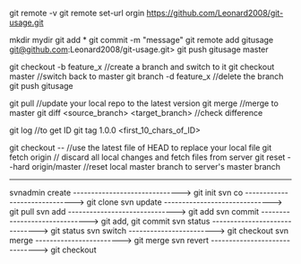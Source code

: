 git remote -v
git remote set-url orgin https://github.com/Leonard2008/git-usage.git

mkdir mydir
git add *
git commit -m "message"
git remote add gitusage git@github.com:Leonard2008/git-usage.git>
git push gitusage master


git checkout -b feature_x //create a branch and switch to it
git checkout master       //switch back to master
git branch -d feature_x   //delete the branch
git push gitusage <branch>

git pull //update your local repo to the latest version
git merge <branch> //merge <branch> to master
git diff <source_branch> <target_branch> //check difference
 
git log //to get ID
git tag 1.0.0 <first_10_chars_of_ID>

git checkout -- <filename> //use the latest file of HEAD to replace your local file
git fetch origin // discard all local changes and fetch files from server
git reset --hard origin/master //reset local master branch to server's master branch


------

svnadmin create  ------------------------------> git init
svn co           ------------------------------> git clone
svn update       ------------------------------> git pull
svn add          ------------------------------> git add
svn commit       ------------------------------>  git add, git commit
svn status       ------------------------------>  git status
svn switch <branch>  ------------------------>  git checkout <branch>
svn merge <branch>   ------------------------>  git merge <branch>
svn revert <file>  ------------------------------> git checkout <file>
